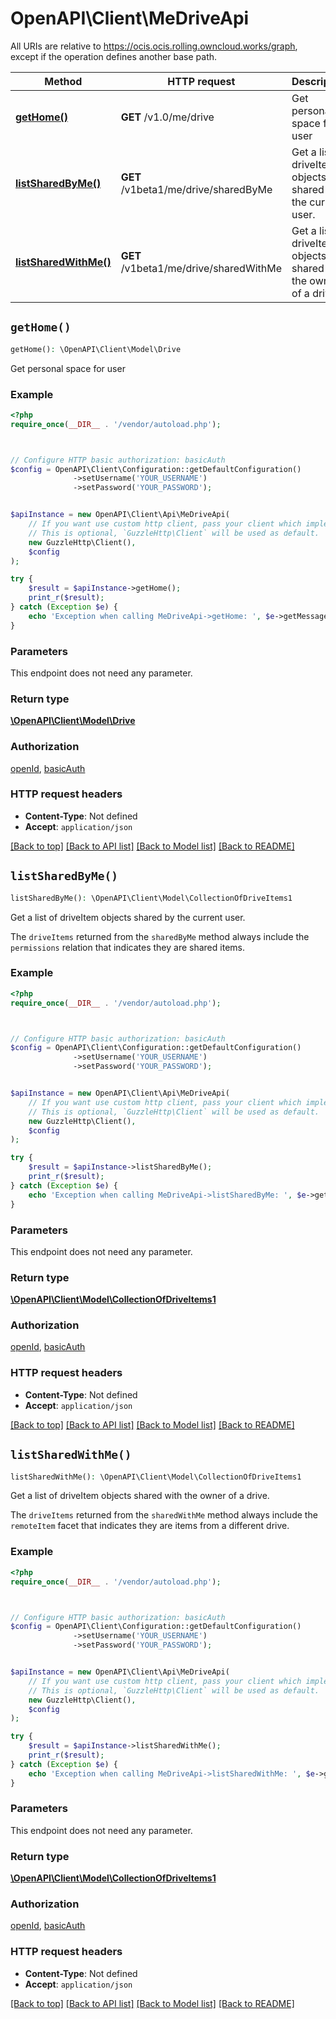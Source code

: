 # OpenAPI\Client\MeDriveApi

All URIs are relative to https://ocis.ocis.rolling.owncloud.works/graph, except if the operation defines another base path.

| Method | HTTP request | Description |
| ------------- | ------------- | ------------- |
| [**getHome()**](MeDriveApi.md#getHome) | **GET** /v1.0/me/drive | Get personal space for user |
| [**listSharedByMe()**](MeDriveApi.md#listSharedByMe) | **GET** /v1beta1/me/drive/sharedByMe | Get a list of driveItem objects shared by the current user. |
| [**listSharedWithMe()**](MeDriveApi.md#listSharedWithMe) | **GET** /v1beta1/me/drive/sharedWithMe | Get a list of driveItem objects shared with the owner of a drive. |


## `getHome()`

```php
getHome(): \OpenAPI\Client\Model\Drive
```

Get personal space for user

### Example

```php
<?php
require_once(__DIR__ . '/vendor/autoload.php');



// Configure HTTP basic authorization: basicAuth
$config = OpenAPI\Client\Configuration::getDefaultConfiguration()
              ->setUsername('YOUR_USERNAME')
              ->setPassword('YOUR_PASSWORD');


$apiInstance = new OpenAPI\Client\Api\MeDriveApi(
    // If you want use custom http client, pass your client which implements `GuzzleHttp\ClientInterface`.
    // This is optional, `GuzzleHttp\Client` will be used as default.
    new GuzzleHttp\Client(),
    $config
);

try {
    $result = $apiInstance->getHome();
    print_r($result);
} catch (Exception $e) {
    echo 'Exception when calling MeDriveApi->getHome: ', $e->getMessage(), PHP_EOL;
}
```

### Parameters

This endpoint does not need any parameter.

### Return type

[**\OpenAPI\Client\Model\Drive**](../Model/Drive.md)

### Authorization

[openId](../../README.md#openId), [basicAuth](../../README.md#basicAuth)

### HTTP request headers

- **Content-Type**: Not defined
- **Accept**: `application/json`

[[Back to top]](#) [[Back to API list]](../../README.md#endpoints)
[[Back to Model list]](../../README.md#models)
[[Back to README]](../../README.md)

## `listSharedByMe()`

```php
listSharedByMe(): \OpenAPI\Client\Model\CollectionOfDriveItems1
```

Get a list of driveItem objects shared by the current user.

The `driveItems` returned from the `sharedByMe` method always include the `permissions` relation that indicates they are shared items.

### Example

```php
<?php
require_once(__DIR__ . '/vendor/autoload.php');



// Configure HTTP basic authorization: basicAuth
$config = OpenAPI\Client\Configuration::getDefaultConfiguration()
              ->setUsername('YOUR_USERNAME')
              ->setPassword('YOUR_PASSWORD');


$apiInstance = new OpenAPI\Client\Api\MeDriveApi(
    // If you want use custom http client, pass your client which implements `GuzzleHttp\ClientInterface`.
    // This is optional, `GuzzleHttp\Client` will be used as default.
    new GuzzleHttp\Client(),
    $config
);

try {
    $result = $apiInstance->listSharedByMe();
    print_r($result);
} catch (Exception $e) {
    echo 'Exception when calling MeDriveApi->listSharedByMe: ', $e->getMessage(), PHP_EOL;
}
```

### Parameters

This endpoint does not need any parameter.

### Return type

[**\OpenAPI\Client\Model\CollectionOfDriveItems1**](../Model/CollectionOfDriveItems1.md)

### Authorization

[openId](../../README.md#openId), [basicAuth](../../README.md#basicAuth)

### HTTP request headers

- **Content-Type**: Not defined
- **Accept**: `application/json`

[[Back to top]](#) [[Back to API list]](../../README.md#endpoints)
[[Back to Model list]](../../README.md#models)
[[Back to README]](../../README.md)

## `listSharedWithMe()`

```php
listSharedWithMe(): \OpenAPI\Client\Model\CollectionOfDriveItems1
```

Get a list of driveItem objects shared with the owner of a drive.

The `driveItems` returned from the `sharedWithMe` method always include the `remoteItem` facet that indicates they are items from a different drive.

### Example

```php
<?php
require_once(__DIR__ . '/vendor/autoload.php');



// Configure HTTP basic authorization: basicAuth
$config = OpenAPI\Client\Configuration::getDefaultConfiguration()
              ->setUsername('YOUR_USERNAME')
              ->setPassword('YOUR_PASSWORD');


$apiInstance = new OpenAPI\Client\Api\MeDriveApi(
    // If you want use custom http client, pass your client which implements `GuzzleHttp\ClientInterface`.
    // This is optional, `GuzzleHttp\Client` will be used as default.
    new GuzzleHttp\Client(),
    $config
);

try {
    $result = $apiInstance->listSharedWithMe();
    print_r($result);
} catch (Exception $e) {
    echo 'Exception when calling MeDriveApi->listSharedWithMe: ', $e->getMessage(), PHP_EOL;
}
```

### Parameters

This endpoint does not need any parameter.

### Return type

[**\OpenAPI\Client\Model\CollectionOfDriveItems1**](../Model/CollectionOfDriveItems1.md)

### Authorization

[openId](../../README.md#openId), [basicAuth](../../README.md#basicAuth)

### HTTP request headers

- **Content-Type**: Not defined
- **Accept**: `application/json`

[[Back to top]](#) [[Back to API list]](../../README.md#endpoints)
[[Back to Model list]](../../README.md#models)
[[Back to README]](../../README.md)
